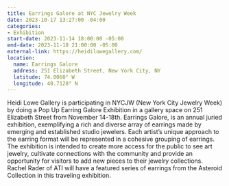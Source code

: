 ```yaml
---
title: Earrings Galore at NYC Jewelry Week
date: 2023-10-17 13:27:00 -04:00
categories:
- Exhibition
start-date: 2023-11-14 18:00:00 -05:00
end-date: 2023-11-18 21:00:00 -05:00
external-link: https://heidilowegallery.com/
location:
  name: Earrings Galore
  address: 251 Elizabeth Street, New York City, NY
  latitude: 74.0060° W
  longitude: 40.7128° N
---
```


Heidi Lowe Gallery is participating in NYCJW (New York City Jewelry Week) by doing a Pop Up Earring Galore Exhibition in a gallery space on 251 Elizabeth Street from November 14-18th. Earrings Galore, is an annual juried exhibition, exemplifying a rich and diverse array of earrings made by emerging and established studio jewelers. Each artist’s unique approach to the earring format will be represented in a cohesive grouping of earrings. The exhibition is intended to create more access for the public to see art jewelry, cultivate connections with the community and provide an opportunity for visitors to add new pieces to their jewelry collections. Rachel Rader of ATI will have a featured series of earrings from the Asteroid Collection in this traveling exhibition. 